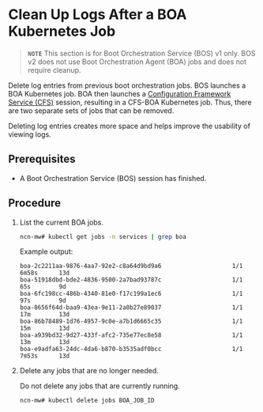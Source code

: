 # Clean Up Logs After a BOA Kubernetes Job

> **`NOTE`** This section is for Boot Orchestration Service \(BOS\) v1 only. BOS v2 does not use
> Boot Orchestration Agent \(BOA\) jobs and does not require cleanup.

Delete log entries from previous boot orchestration jobs. BOS launches a BOA Kubernetes job.
BOA then launches a [Configuration Framework Service \(CFS\)](../../glossary.md#configuration-framework-service-cfs) session,
resulting in a CFS-BOA Kubernetes job. Thus, there are two separate sets of jobs that can be removed.

Deleting log entries creates more space and helps improve the usability of viewing logs.

## Prerequisites

- A Boot Orchestration Service \(BOS\) session has finished.

## Procedure

1. List the current BOA jobs.

    ```bash
    ncn-mw# kubectl get jobs -n services | grep boa
    ```

    Example output:

    ```text
    boa-2c2211aa-9876-4aa7-92e2-c8a64d9bd9a6                    1/1           6m58s      13d
    boa-51918dbd-bde2-4836-9500-2a7bad93787c                    1/1           65s        9d
    boa-6fc198cc-486b-4340-81e0-f17c199a1ec6                    1/1           97s        9d
    boa-8656f64d-baa9-43ea-9e11-2a0b27e89037                    1/1           17m        13d
    boa-86b78489-1d76-4957-9c0e-a7b1d6665c35                    1/1           15m        13d
    boa-a939bd32-9d27-433f-afc2-735e77ec8e58                    1/1           13m        13d
    boa-e9adfa63-24dc-4da6-b870-b3535adf0bcc                    1/1           7m53s      13d
    ```

1. Delete any jobs that are no longer needed.

    Do not delete any jobs that are currently running.

    ```bash
    ncn-mw# kubectl delete jobs BOA_JOB_ID
    ```
